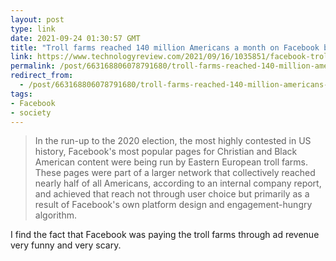 ```yaml
---
layout: post
type: link
date: 2021-09-24 01:30:57 GMT
title: "Troll farms reached 140 million Americans a month on Facebook before 2020 election, internal report shows"
link: https://www.technologyreview.com/2021/09/16/1035851/facebook-troll-farms-report-us-2020-election/
permalink: /post/663168806078791680/troll-farms-reached-140-million-americans-a-month
redirect_from: 
  - /post/663168806078791680/troll-farms-reached-140-million-americans-a-month
tags:
- Facebook
- society
---
```

<blockquote>In the run-up to the 2020 election, the most highly contested in US history, Facebook's most popular pages for Christian and Black American content were being run by Eastern European troll farms. These pages were part of a larger network that collectively reached nearly half of all Americans, according to an internal company report, and achieved that reach not through user choice but primarily as a result of Facebook's own platform design and engagement-hungry algorithm. </blockquote>
<p>I find the fact that Facebook was paying the troll farms through ad revenue very funny and very scary.</p>
